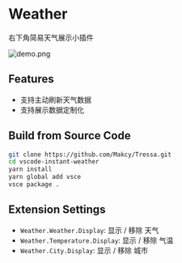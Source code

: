 # Weather

右下角简易天气展示小插件

![demo.png](https://i.loli.net/2020/01/05/tNFlcrfiOhLgVpj.png)

## Features
- 支持主动刷新天气数据
- 支持展示数据定制化

## Build from Source Code

```bash
git clone https://github.com/Makcy/Tressa.git
cd vscode-instant-weather
yarn install
yarn global add vsce 
vsce package .
```

## Extension Settings

* `Weather.Weather.Display`: 显示 / 移除 天气
* `Weather.Temperature.Display`: 显示 / 移除 气温
* `Weather.City.Display`: 显示 / 移除 城市
